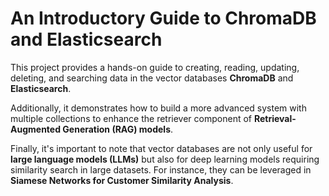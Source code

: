 # An Introductory Guide to ChromaDB and Elasticsearch  

This project provides a hands-on guide to creating, reading, updating, deleting, and searching data in the vector databases **ChromaDB** and **Elasticsearch**.  

Additionally, it demonstrates how to build a more advanced system with multiple collections to enhance the retriever component of **Retrieval-Augmented Generation (RAG) models**.  

Finally, it's important to note that vector databases are not only useful for **large language models (LLMs)** but also for deep learning models requiring similarity search in large datasets. For instance, they can be leveraged in **Siamese Networks for Customer Similarity Analysis**.  
